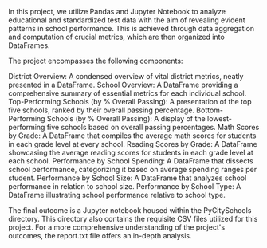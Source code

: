 In this project, we utilize Pandas and Jupyter Notebook to analyze educational and standardized test data with the aim of revealing evident patterns in school performance. This is achieved through data aggregation and computation of crucial metrics, which are then organized into DataFrames.

The project encompasses the following components:

District Overview: A condensed overview of vital district metrics, neatly presented in a DataFrame. School Overview: A DataFrame providing a comprehensive summary of essential metrics for each individual school. Top-Performing Schools (by % Overall Passing): A presentation of the top five schools, ranked by their overall passing percentage. Bottom-Performing Schools (by % Overall Passing): A display of the lowest-performing five schools based on overall passing percentages. Math Scores by Grade: A DataFrame that compiles the average math scores for students in each grade level at every school. Reading Scores by Grade: A DataFrame showcasing the average reading scores for students in each grade level at each school. Performance by School Spending: A DataFrame that dissects school performance, categorizing it based on average spending ranges per student. Performance by School Size: A DataFrame that analyzes school performance in relation to school size. Performance by School Type: A DataFrame illustrating school performance relative to school type.

The final outcome is a Jupyter notebook housed within the PyCitySchools directory. This directory also contains the requisite CSV files utilized for this project. For a more comprehensive understanding of the project's outcomes, the report.txt file offers an in-depth analysis.
